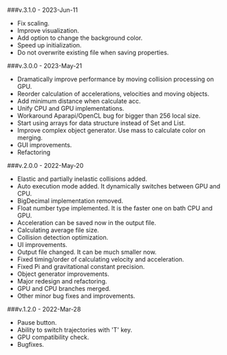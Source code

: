 ###v.3.1.0 - 2023-Jun-11
- Fix scaling.
- Improve visualization.
- Add option to change the background color.
- Speed up initialization.
- Do not overwrite existing file when saving properties.

###v.3.0.0 - 2023-May-21
- Dramatically improve performance by moving collision processing on GPU.
- Reorder calculation of accelerations, velocities and moving objects.
- Add minimum distance when calculate acc.
- Unify CPU and GPU implementations.
- Workaround Aparapi/OpenCL bug for bigger than 256 local size.
- Start using arrays for data structure instead of Set and List.
- Improve complex object generator. Use mass to calculate color on merging.
- GUI improvements.
- Refactoring

###v.2.0.0 - 2022-May-20
 - Elastic and partially inelastic collisions added.
 - Auto execution mode added. It dynamically switches between GPU and CPU. 
 - BigDecimal implementation removed.
 - Float number type implemented. It is the faster one on bath CPU and GPU.
 - Acceleration can be saved now in the output file.
 - Calculating average file size.
 - Collision detection optimization.
 - UI improvements.
 - Output file changed. It can be much smaller now.
 - Fixed timing/order of calculating velocity and acceleration.
 - Fixed Pi and gravitational constant precision.
 - Object generator improvements.
 - Major redesign and refactoring.
 - GPU and CPU branches merged.
 - Other minor bug fixes and improvements.

###v.1.2.0 - 2022-Mar-28
 - Pause button.
 - Ability to switch trajectories with 'T' key.
 - GPU compatibility check.
 - Bugfixes.